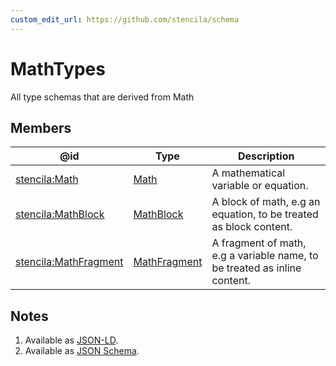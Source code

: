 ```yaml
---
custom_edit_url: https://github.com/stencila/schema
---
```


# MathTypes

All type schemas that are derived from Math

## Members

| @id                                                                   | Type                                     | Description                                                               |
| --------------------------------------------------------------------- | ---------------------------------------- | ------------------------------------------------------------------------- |
| [stencila:Math](https://schema.stenci.la/Math.jsonld)                 | [Math](../prose/Math.md)                 | A mathematical variable or equation.                                      |
| [stencila:MathBlock](https://schema.stenci.la/MathBlock.jsonld)       | [MathBlock](../prose/MathBlock.md)       | A block of math, e.g an equation, to be treated as block content.         |
| [stencila:MathFragment](https://schema.stenci.la/MathFragment.jsonld) | [MathFragment](../prose/MathFragment.md) | A fragment of math, e.g a variable name, to be treated as inline content. |

## Notes

1.  Available as [JSON-LD](https://schema.stenci.la/undefined.jsonld).
2.  Available as [JSON Schema](https://schema.stenci.la/v1/MathTypes.schema.json).
